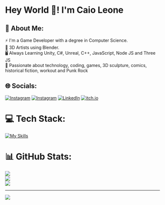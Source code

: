 # Hey World 💪! I'm Caio Leone
## 💫 About Me:
⚡ I'm a Game Developer with a degree in Computer Science.<br>
:art: 3D Artists using Blender.<br>
🖥️ Always Learning Unity, C#, Unreal, C++, JavaScript, Node JS and Three JS<br>
💚 Passionate about technology, coding, games, 3D sculpture, comics, historical fiction, workout and Punk Rock


## 🌐 Socials:
[![Instagram](https://img.shields.io/badge/Instagram-%23E4405F.svg?style=for-the-badge&logo=Instagram&logoColor=white)](https://www.instagram.com/caioleone.soeiro/)
[![Instagram](https://img.shields.io/badge/Instagram-%23E4405F.svg?style=for-the-badge&logo=Instagram&logoColor=white)](https://www.instagram.com/forja.cibernetica/)
[![LinkedIn](https://img.shields.io/badge/linkedin-%230077B5.svg?style=for-the-badge&logo=linkedin&logoColor=white)](https://www.linkedin.com/in/caioleone/) 
[![itch.io](https://img.shields.io/badge/Itch.io-FA5C5C?style=for-the-badge&logo=itchdotio&logoColor=white)](https://caioleone.itch.io/)

# 💻 Tech Stack:

[![My Skills](https://skillicons.dev/icons?i=aws,git,github,md,c,cs,dotnet,js,nodejs,threejs,sequelize,mysql,postgres,unity,blender,visualstudio,vscode)](https://skillicons.dev)

# 📊 GitHub Stats:
![](https://github-readme-stats.vercel.app/api?username=CaioLeone&theme=gotham&hide_border=true&include_all_commits=true&count_private=true)<br/>
![](https://github-readme-streak-stats.herokuapp.com/?user=CaioLeone&theme=gotham&hide_border=true)<br/>
![](https://github-readme-stats.vercel.app/api/top-langs/?username=CaioLeone&theme=gotham&hide_border=true&include_all_commits=true&count_private=true&layout=compact)

---
[![](https://visitcount.itsvg.in/api?id=CaioLeone&icon=6&color=12)](https://visitcount.itsvg.in)

<!-- Proudly created with GPRM ( https://gprm.itsvg.in ) -->
